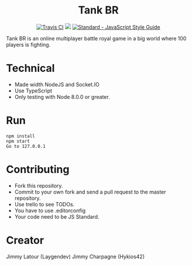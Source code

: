 <h1 align="center">
  Tank BR
</h1>

<p align="center">
  <a href="https://travis-ci.org/Laygendev/gamecodeur-game-jam-19"><img src="https://travis-ci.org/Laygendev/gamecodeur-game-jam-19.svg?branch=master" alt="Travis CI"></a>
  <a href="https://scrutinizer-ci.com/g/Laygendev/gamecodeur-game-jam-19/"><img src="https://scrutinizer-ci.com/g/Laygendev/gamecodeur-game-jam-19/badges/quality-score.png?b=master"></a>
  <a href="https://standardjs.com"><img src="https://img.shields.io/badge/code_style-standard-brightgreen.svg" alt="Standard - JavaScript Style Guide"></a>
</p>

Tank BR is an online multiplayer battle royal game in a big world where 100 players is fighting.

# Technical
* Made width NodeJS and Socket.IO
* Use TypeScript
* Only testing with Node 8.0.0 or greater.

# Run

```
npm install
npm start
Go to 127.0.0.1
```

# Contributing

* Fork this repository.
* Commit to your own fork and send a pull request to the master repository.
* Use trello to see TODOs.
* You have to use .editorconfig
* Your code need to be JS Standard.

# Creator

Jimmy Latour (Laygendev)
Jimmy Charpagne (Hykios42)
